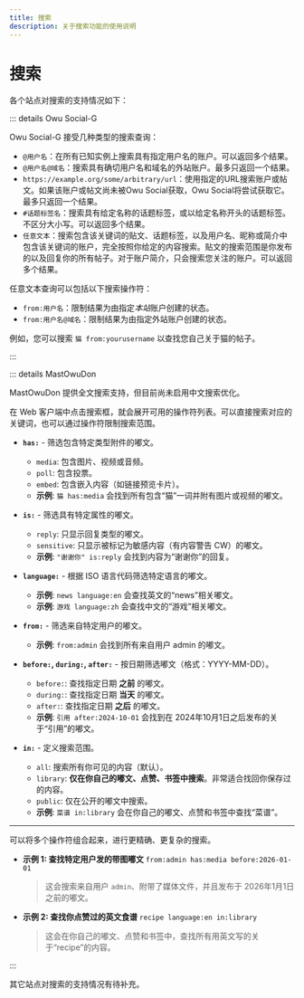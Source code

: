 ```yaml
---
title: 搜索
description: 关于搜索功能的使用说明
---
```


# 搜索

各个站点对搜索的支持情况如下：

::: details Owu Social-G

Owu Social-G 接受几种类型的搜索查询：

- `@用户名`：在所有已知实例上搜索具有指定用户名的账户。可以返回多个结果。
- `@用户名@域名`：搜索具有确切用户名和域名的外站账户。最多只返回一个结果。
- `https://example.org/some/arbitrary/url`：使用指定的URL搜索账户或帖文。如果该账户或帖文尚未被Owu Social获取，Owu Social将尝试获取它。最多只返回一个结果。
- `#话题标签名`：搜索具有给定名称的话题标签，或以给定名称开头的话题标签。不区分大小写。可以返回多个结果。
- `任意文本`：搜索包含该关键词的贴文、话题标签，以及用户名、昵称或简介中包含该关键词的账户，完全按照你给定的内容搜索。贴文的搜索范围是你发布的以及回复你的所有帖子。对于账户简介，只会搜索您关注的账户。可以返回多个结果。

任意文本查询可以包括以下搜索操作符：

- `from:用户名`：限制结果为由指定*本站*账户创建的状态。
- `from:用户名@域名`：限制结果为由指定外站账户创建的状态。

例如，您可以搜索 `猫 from:yourusername` 以查找您自己关于猫的帖子。

:::

::: details MastOwuDon

MastOwuDon 提供全文搜索支持，但目前尚未启用中文搜索优化。

在 Web 客户端中点击搜索框，就会展开可用的操作符列表。可以直接搜索对应的关键词，也可以通过操作符限制搜索范围。

* **`has:`** - 筛选包含特定类型附件的嘟文。
  * `media`: 包含图片、视频或音频。
  * `poll`: 包含投票。
  * `embed`: 包含嵌入内容（如链接预览卡片）。
  * **示例**: `猫 has:media` 会找到所有包含“猫”一词并附有图片或视频的嘟文。

* **`is:`** - 筛选具有特定属性的嘟文。
  * `reply`: 只显示回复类型的嘟文。
  * `sensitive`: 只显示被标记为敏感内容（有内容警告 CW）的嘟文。
  * **示例**: `"谢谢你" is:reply` 会找到内容为“谢谢你”的回复。

* **`language:`** - 根据 ISO 语言代码筛选特定语言的嘟文。
  * **示例**: `news language:en` 会查找英文的“news”相关嘟文。
  * **示例**: `游戏 language:zh` 会查找中文的“游戏”相关嘟文。

* **`from:`** - 筛选来自特定用户的嘟文。
  * **示例**: `from:admin` 会找到所有来自用户 admin 的嘟文。

* **`before:`, `during:`, `after:`** - 按日期筛选嘟文（格式：YYYY-MM-DD）。
  * `before:`: 查找指定日期 **之前** 的嘟文。
  * `during:`: 查找指定日期 **当天** 的嘟文。
  * `after:`: 查找指定日期 **之后** 的嘟文。
  * **示例**: `引用 after:2024-10-01` 会找到在 2024年10月1日之后发布的关于“引用”的嘟文。

* **`in:`** - 定义搜索范围。
  * `all`: 搜索所有你可见的内容（默认）。
  * `library`: **仅在你自己的嘟文、点赞、书签中搜索**。非常适合找回你保存过的内容。
  * `public`: 仅在公开的嘟文中搜索。
  * **示例**: `菜谱 in:library` 会在你自己的嘟文、点赞和书签中查找“菜谱”。

---

可以将多个操作符组合起来，进行更精确、更复杂的搜索。

* **示例 1: 查找特定用户发的带图嘟文**
  `from:admin has:media before:2026-01-01`
  > 这会搜索来自用户 `admin`、附带了媒体文件，并且发布于 2026年1月1日之前的嘟文。

* **示例 2: 查找你点赞过的英文食谱**
  `recipe language:en in:library`
  > 这会在你自己的嘟文、点赞和书签中，查找所有用英文写的关于“recipe”的内容。

:::

其它站点对搜索的支持情况有待补充。
